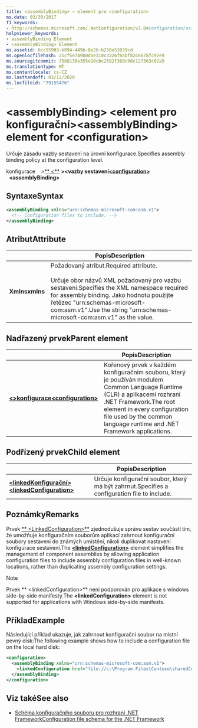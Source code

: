 ```yaml
---
title: <assemblyBinding> – element pro <configuration>
ms.date: 03/30/2017
f1_keywords:
- http://schemas.microsoft.com/.NetConfiguration/v2.0#configuration/assemblyBinding
helpviewer_keywords:
- assemblyBinding Element
- <assemblyBinding> Element
ms.assetid: 6cc55983-b894-449b-8e26-b258e53939cd
ms.openlocfilehash: 21cf5e749b0dae310c3326f8abf82c6678fc97e9
ms.sourcegitcommit: 7588136e355e10cbc2582f389c90c127363c02a5
ms.translationtype: MT
ms.contentlocale: cs-CZ
ms.lasthandoff: 03/12/2020
ms.locfileid: "79155476"
---
```

# <a name="assemblybinding-element-for-configuration"></a><span data-ttu-id="38e02-102">\<assemblyBinding> \<element pro konfigurační></span><span class="sxs-lookup"><span data-stu-id="38e02-102">\<assemblyBinding> element for \<configuration></span></span>

<span data-ttu-id="38e02-103">Určuje zásadu vazby sestavení na úrovni konfigurace.</span><span class="sxs-lookup"><span data-stu-id="38e02-103">Specifies assembly binding policy at the configuration level.</span></span>

<span data-ttu-id="38e02-104">konfigurace &nbsp; &nbsp;>[\*\* \<\*\*](configuration-element.md) **>\<vazby sestavení**</span><span class="sxs-lookup"><span data-stu-id="38e02-104">[**\<configuration>**](configuration-element.md) &nbsp;&nbsp;**\<assemblyBinding>**</span></span>

## <a name="syntax"></a><span data-ttu-id="38e02-105">Syntaxe</span><span class="sxs-lookup"><span data-stu-id="38e02-105">Syntax</span></span>

```xml
<assemblyBinding xmlns="urn:schemas-microsoft-com:asm.v1">
  <!-- Configuration files to include. -->
</assemblyBinding>
```

## <a name="attribute"></a><span data-ttu-id="38e02-106">Atribut</span><span class="sxs-lookup"><span data-stu-id="38e02-106">Attribute</span></span>

|           | <span data-ttu-id="38e02-107">Popis</span><span class="sxs-lookup"><span data-stu-id="38e02-107">Description</span></span> |
| --------- | ----------- |
| <span data-ttu-id="38e02-108">**Xmlns**</span><span class="sxs-lookup"><span data-stu-id="38e02-108">**xmlns**</span></span> | <span data-ttu-id="38e02-109">Požadovaný atribut.</span><span class="sxs-lookup"><span data-stu-id="38e02-109">Required attribute.</span></span><br><br><span data-ttu-id="38e02-110">Určuje obor názvů XML požadovaný pro vazbu sestavení.</span><span class="sxs-lookup"><span data-stu-id="38e02-110">Specifies the XML namespace required for assembly binding.</span></span> <span data-ttu-id="38e02-111">Jako hodnotu použijte řetězec "urn:schemas-microsoft-com:asm.v1".</span><span class="sxs-lookup"><span data-stu-id="38e02-111">Use the string "urn:schemas-microsoft-com:asm.v1" as the value.</span></span> |

## <a name="parent-element"></a><span data-ttu-id="38e02-112">Nadřazený prvek</span><span class="sxs-lookup"><span data-stu-id="38e02-112">Parent element</span></span>

|     | <span data-ttu-id="38e02-113">Popis</span><span class="sxs-lookup"><span data-stu-id="38e02-113">Description</span></span> |
| --- | ----------- |
| [<span data-ttu-id="38e02-114">**\<>konfigurace**</span><span class="sxs-lookup"><span data-stu-id="38e02-114">**\<configuration>**</span></span>](configuration-element.md) | <span data-ttu-id="38e02-115">Kořenový prvek v každém konfiguračním souboru, který je používán modulem Common Language Runtime (CLR) a aplikacemi rozhraní .NET Framework.</span><span class="sxs-lookup"><span data-stu-id="38e02-115">The root element in every configuration file used by the common language runtime and .NET Framework applications.</span></span> |

## <a name="child-element"></a><span data-ttu-id="38e02-116">Podřízený prvek</span><span class="sxs-lookup"><span data-stu-id="38e02-116">Child element</span></span>

|     | <span data-ttu-id="38e02-117">Popis</span><span class="sxs-lookup"><span data-stu-id="38e02-117">Description</span></span> |
| --- | ----------- |
| [<span data-ttu-id="38e02-118">**\<linkedKonfigurační>**</span><span class="sxs-lookup"><span data-stu-id="38e02-118">**\<linkedConfiguration>**</span></span>](linkedconfiguration-element.md) | <span data-ttu-id="38e02-119">Určuje konfigurační soubor, který má být zahrnut.</span><span class="sxs-lookup"><span data-stu-id="38e02-119">Specifies a configuration file to include.</span></span> |

## <a name="remarks"></a><span data-ttu-id="38e02-120">Poznámky</span><span class="sxs-lookup"><span data-stu-id="38e02-120">Remarks</span></span>

<span data-ttu-id="38e02-121">Prvek [\*\* \<LinkedConfiguration>\*\*](linkedconfiguration-element.md) zjednodušuje správu sestav součástí tím, že umožňuje konfiguračním souborům aplikací zahrnout konfigurační soubory sestavení do známých umístění, nikoli duplikovat nastavení konfigurace sestavení.</span><span class="sxs-lookup"><span data-stu-id="38e02-121">The [**\<linkedConfiguration>**](linkedconfiguration-element.md) element simplifies the management of component assemblies by allowing application configuration files to include assembly configuration files in well-known locations, rather than duplicating assembly configuration settings.</span></span>

> [!NOTE]
> <span data-ttu-id="38e02-122">Prvek \*\* \<linkedConfiguration>\*\* není podporován pro aplikace s windows side-by-side manifesty.</span><span class="sxs-lookup"><span data-stu-id="38e02-122">The **\<linkedConfiguration>** element is not supported for applications with Windows side-by-side manifests.</span></span>

## <a name="example"></a><span data-ttu-id="38e02-123">Příklad</span><span class="sxs-lookup"><span data-stu-id="38e02-123">Example</span></span>

<span data-ttu-id="38e02-124">Následující příklad ukazuje, jak zahrnout konfigurační soubor na místní pevný disk:</span><span class="sxs-lookup"><span data-stu-id="38e02-124">The following example shows how to include a configuration file on the local hard disk:</span></span>

```xml
<configuration>
  <assemblyBinding xmlns="urn:schemas-microsoft-com:asm.v1">
    <linkedConfiguration href="file://c:\Program Files\Contoso\sharedConfig.xml" />
  </assemblyBinding>
</configuration>
```

## <a name="see-also"></a><span data-ttu-id="38e02-125">Viz také</span><span class="sxs-lookup"><span data-stu-id="38e02-125">See also</span></span>

- [<span data-ttu-id="38e02-126">Schéma konfiguračního souboru pro rozhraní .NET Framework</span><span class="sxs-lookup"><span data-stu-id="38e02-126">Configuration file schema for the .NET Framework</span></span>](index.md)

